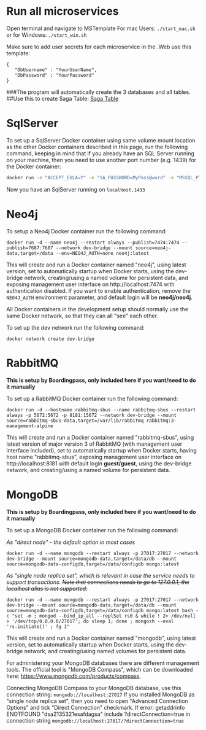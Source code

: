 # Run all microservices

Open terminal and navigate to MSTemplate For mac Users:
```./start_mac.sh ```
or for Windows:
```./start_win.sh ```

Make sure to add user secrets for each microservice in the .Web use this template:
```
{
   "DbUsername" : "YourUserName",
   "DbPassword" : "YourPassword"
}
```
###The program will automatically create the 3 databases and all tables. 
##Use this to create Saga Table: [Saga Table](Create_Saga_table.sql)

# SqlServer

To set up a SqlServer Docker container using same volume mount location as the other Docker containers described in this page, run the following command, keeping in mind that if you already have an SQL Server running on your machine, then you need to use another port number (e.g. 1439) for the Docker container:

```sh
docker run -e "ACCEPT_EULA=Y" -e "SA_PASSWORD=MyPass@word" -e "MSSQL_PID=Express" -p 1433:1433 -d --name=sql --restart always --mount source=sql-data,target=/var/opt/mssql/data -u root mcr.microsoft.com/mssql/server:2019-latest
```

Now you have an SqlServer running on `localhost,1433`

# Neo4j
To setup a Neo4j Docker container run the following command:

    docker run -d --name neo4j --restart always --publish=7474:7474 --publish=7687:7687 --network dev-bridge --mount source=neo4j-data,target=/data --env=NEO4J_AUTH=none neo4j:latest

This will create and run a Docker container named "neo4j", using latest version, set to automatically startup when Docker starts, using the dev-bridge network, creating/using a named volume for persistent data, and exposing management user interface on http://localhost:7474 with authentication disabled. If you want to enable authentication, remove the `NEO4J_AUTH` environment parameter, and default login will be **neo4j/neo4j**.

All Docker containers in the development setup should normally use the same Docker network, so that they can all "see" each other.

To set up the dev network run the following command:

    docker network create dev-bridge


# RabbitMQ
**This is setup by Boardingpass, only included here if you want/need to do it manually**

To set up a RabbitMQ Docker container run the following command:

    docker run -d --hostname rabbitmq-sbus --name rabbitmq-sbus --restart always -p 5672:5672 -p 8181:15672 --network dev-bridge --mount source=rabbitmq-sbus-data,target=/var/lib/rabbitmq rabbitmq:3-management-alpine

This will create and run a Docker container named "rabbitmq-sbus", using latest version of major version 3 of RabbitMQ (with management user interface included), set to automatically startup when Docker starts, having host name "rabbitmq-sbus", exposing management user interface on http://localhost:8181 with default login **guest/guest**, using the dev-bridge network, and creating/using a named volume for persistent data.

# MongoDB
**This is setup by Boardingpass, only included here if you want/need to do it manually**

To set up a MongoDB Docker container run the following command:

_As "direct node" - the default option in most cases_

    docker run -d --name mongodb --restart always -p 27017:27017 --network dev-bridge --mount source=mongodb-data,target=/data/db --mount source=mongodb-data-configdb,target=/data/configdb mongo:latest

_As "single node replica set", which is relevant in case the service needs to support transactions. ~~Note that connections needs to go to 127.0.0.1, the localhost alias is not supported.~~_

    docker run -d --name mongodb --restart always -p 27017:27017 --network dev-bridge --mount source=mongodb-data,target=/data/db --mount source=mongodb-data-configdb,target=/data/configdb mongo:latest bash -c "set -m ; mongod --bind_ip_all --replSet rs0 & while ! 2> /dev/null > '/dev/tcp/0.0.0.0/27017'; do sleep 1; done ; mongosh --eval 'rs.initiate()' ; fg 1" 

This will create and run a Docker container named "mongodb", using latest version, set to automatically startup when Docker starts, using the dev-bridge network, and creating/using named volumes for persistent data.

For administering your MongoDB databases there are different management tools. The official tool is "MongoDB Compass", which can be downloaded here: https://www.mongodb.com/products/compass.

Connecting MongoDB Compass to your MongoDB database, use this connection string: `mongodb://localhost:27017`
If you installed MongoDB as "single node replica set", then you need to open "Advanced Connection Options" and tick "Direct Connection" checkmark. If error: getaddrinfo ENOTFOUND "dsa2135321esafdagsa" include ?directConnection=true in connection string ```mongodb://localhost:27017/?directConnection=true```

